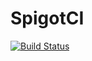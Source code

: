 # SpigotCI

[![Build Status](https://dev.azure.com/nekomimiswitch/DarkSide/_apis/build/status/SpigotCI?branchName=master)](https://dev.azure.com/nekomimiswitch/DarkSide/_build/latest?definitionId=74&branchName=master)
